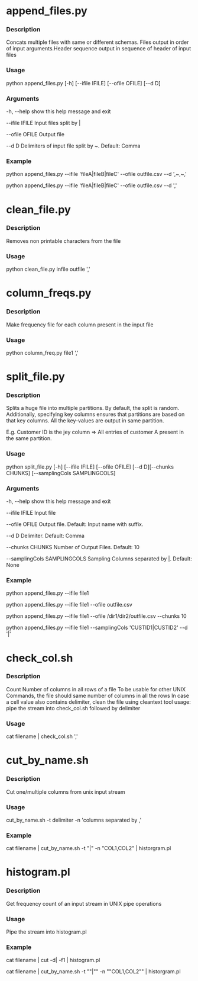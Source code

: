 # append_files.py

### Description
Concats multiple files with same or different schemas. Files output in order of input arguments.Header sequence output in sequence of header of input files

### Usage 
python append_files.py [-h] [--ifile IFILE] [--ofile OFILE] [--d D]

### Arguments
  -h, --help     show this help message and exit
  
  --ifile IFILE  Input files split by |
  
  --ofile OFILE  Output file
  
  --d D          Delimiters of input file split by ~. Default: Comma
  
### Example  
python append_files.py --ifile 'fileA|fileB|fileC' --ofile outfile.csv --d ',~,~,'

python append_files.py --ifile 'fileA|fileB|fileC' --ofile outfile.csv --d ','

# clean_file.py

### Description
Removes non printable characters from the file

### Usage 
python clean_file.py infile outfile ','

# column_freqs.py

### Description
Make frequency file for each column present in the input file

### Usage 
python column_freq.py file1 ','

# split_file.py

### Description
Splits a huge file into multiple partitions. By default, the split is random. Additionally, specifying key columns ensures that partitions are based on that key columns. All the key-values are output in same partition. 

E.g. Customer ID is the jey column => All entries of customer A present in the same partition.

### Usage 
python split_file.py [-h] [--ifile IFILE] [--ofile OFILE] [--d D][--chunks CHUNKS] [--samplingCols SAMPLINGCOLS]

### Arguments
  -h, --help            show this help message and exit
  
  --ifile IFILE         Input file
  
  --ofile OFILE         Output file. Default: Input name with suffix.
  
  --d D                 Delimiter. Default: Comma
  
  --chunks CHUNKS       Number of Output Files. Default: 10
  
  --samplingCols SAMPLINGCOLS       Sampling Columns separated by |. Default: None
### Example  
python append_files.py --ifile file1

python append_files.py --ifile file1 --ofile outfile.csv

python append_files.py --ifile file1 --ofile /dir1/dir2/outfile.csv --chunks 10 

python append_files.py --ifile file1 --samplingCols 'CUSTID1|CUSTID2' --d '|'

# check_col.sh

### Description
Count Number of columns in all rows of a file
To be usable for other UNIX Commands, the file should same number of columns in all the rows
In case a cell value also contains delimiter, clean the file using cleantext tool
usage: pipe the stream into check_col.sh followed by delimiter

### Usage 
cat filename | check_col.sh ','

# cut_by_name.sh
### Description
Cut one/multiple columns from unix input stream
### Usage 
cut_by_name.sh -t delimiter -n 'columns separated by ,'
### Example  
cat filename | cut_by_name.sh -t "|" -n "COL1,COL2" | historgram.pl

# histogram.pl

### Description
Get frequency count of an input stream in UNIX pipe operations

### Usage 
Pipe the stream into histogram.pl

### Example  
cat filename | cut -d\| -f1 | histogram.pl

cat filename | cut_by_name.sh -t ""|"" -n ""COL1,COL2"" | historgram.pl
